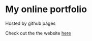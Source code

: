 # My online portfolio
Hosted by github pages

Check out the the website [here](https://phyllisnabangi.github.io)
